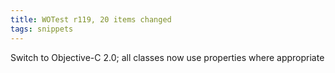 ```yaml
---
title: WOTest r119, 20 items changed
tags: snippets
---
```


Switch to Objective-C 2.0; all classes now use properties where appropriate

